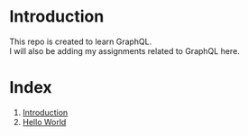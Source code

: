 # Introduction

This repo is created to learn GraphQL.\
I will also be adding my assignments related to GraphQL here.

# Index

1. [Introduction](1-Introduction/README.md)
2. [Hello World](2-Hello-World/)